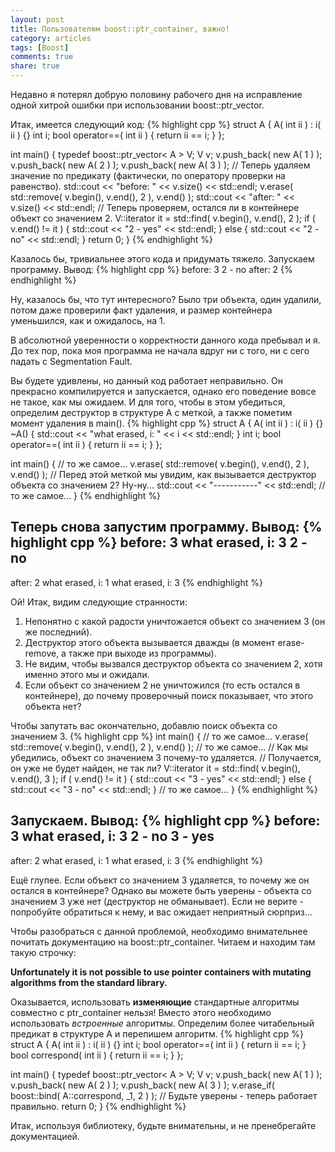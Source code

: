 ```yaml
---
layout: post
title: Пользователям boost::ptr_container, важно!
category: articles
tags: [Boost]
comments: true
share: true
---
```


Недавно я потерял добрую половину рабочего дня на исправление одной хитрой ошибки при использовании boost::ptr_vector.

Итак, имеется следующий код:
{% highlight cpp %}
struct A {
    A( int ii ) : i( ii ) {}
    int i;
    bool operator==( int ii ) { return ii == i; }
};

int main() {
    typedef boost::ptr_vector< A > V;
    V v;
    v.push_back( new A( 1 ) );
    v.push_back( new A( 2 ) );
    v.push_back( new A( 3 ) );
    // Теперь удаляем значение по предикату (фактически, по оператору проверки на равенство).
    std::cout << "before: " << v.size() << std::endl;
    v.erase( std::remove( v.begin(), v.end(), 2 ), 
             v.end() );
    std::cout << "after: " << v.size() << std::endl;
    // Теперь проверяем, остался ли в контейнере объект со значением 2.
    V::iterator it = std::find( v.begin(), v.end(), 2 );
    if ( v.end() != it ) {
        std::cout << "2 - yes" << std::endl;
    } else {
        std::cout << "2 - no" << std::endl;
    }
    return 0;
}
{% endhighlight %}

Казалось бы, тривиальнее этого кода и придумать тяжело. Запускаем программу. Вывод:
{% highlight cpp %}
before: 3
2 - no
after: 2
{% endhighlight %}

Ну, казалось бы, что тут интересного? Было три объекта, один удалили, потом даже проверили факт удаления, и размер контейнера уменьшился, как и ожидалось, на 1.

В абсолютной уверенности о корректности данного кода пребывал и я. До тех пор, пока моя программа не начала вдруг ни с того, ни с сего падать с Segmentation Fault.

Вы будете удивлены, но данный код работает неправильно. Он прекрасно компилируется и запускается, однако его поведение вовсе не такое, как мы ожидаем. И для того, чтобы в этом убедиться, определим деструктор в структуре А с меткой, а также пометим момент удаления в main().
{% highlight cpp %}
struct A {
    A( int ii ) : i( ii ) {}
    ~A() {
        std::cout << "what erased, i: " << i << std::endl;
    }
    int i;
    bool operator==( int ii ) { return ii == i; }
};

int main() {
    // то же самое...
    v.erase( std::remove( v.begin(), v.end(), 2 ), 
             v.end() );
    // Перед этой меткой мы увидим, как вызывается деструктор объекта со значением 2? Ну-ну...
    std::cout << "-----------" << std::endl;
    // то же самое...
}
{% endhighlight %}

Теперь снова запустим программу. Вывод:
{% highlight cpp %}
before: 3
what erased, i: 3
2 - no
----------------
after: 2
what erased, i: 1
what erased, i: 3
{% endhighlight %}

Ой! Итак, видим следующие странности:
<ol>
 <li>Непонятно с какой радости уничтожается объект со значением 3 (он же последний).</li>
 <li>Деструктор этого объекта вызывается дважды (в момент erase-remove, а также при выходе из программы).</li>
 <li>Не видим, чтобы вызвался деструктор объекта со значением 2, хотя именно этого мы и ожидали.</li>
 <li>Если объект со значением 2 не уничтожился (то есть остался в контейнере), до почему проверочный поиск показывает, что этого объекта нет?</li>
</ol>

Чтобы запутать вас окончательно, добавлю поиск объекта со значением 3.
{% highlight cpp %}
int main() {
    // то же самое...
    v.erase( std::remove( v.begin(), v.end(), 2 ), 
             v.end() );
    // то же самое...
    // Как мы убедились, объект со значением 3 почему-то удаляется.
    // Получается, он уже не будет найден, не так ли? 
    V::iterator it = std::find( v.begin(), v.end(), 3 );
    if ( v.end() != it ) {
        std::cout << "3 - yes" << std::endl;
    } else {
        std::cout << "3 - no" << std::endl;
    }
    // то же самое...
}
{% endhighlight %}

Запускаем. Вывод:
{% highlight cpp %}
before: 3
what erased, i: 3
2 - no
3 - yes
----------------
after: 2
what erased, i: 1
what erased, i: 3
{% endhighlight %}

Ещё глупее. Если объект со значением 3 удаляется, то почему же он остался в контейнере? Однако вы можете быть уверены - объекта со значением 3 уже нет (деструктор не обманывает). Если не верите - попробуйте обратиться к нему, и вас ожидает неприятный сюрприз...

Чтобы разобраться с данной проблемой, необходимо внимательнее почитать документацию на boost::ptr_container. Читаем и находим там такую строчку:

**Unfortunately it is not possible to use pointer containers with mutating algorithms from the standard library.**

Оказывается, использовать **изменяющие** стандартные алгоритмы совместно с ptr_container нельзя! Вместо этого необходимо использовать *встроенные* алгоритмы.
Определим более читабельный предикат в структуре А и перепишем алгоритм.
{% highlight cpp %}
struct A {
    A( int ii ) : i( ii ) {}
    int i;
    bool operator==( int ii ) { return ii == i; }
    bool correspond( int ii ) { return ii == i; }
};

int main() {
    typedef boost::ptr_vector< A > V;
    V v;
    v.push_back( new A( 1 ) );
    v.push_back( new A( 2 ) );
    v.push_back( new A( 3 ) );
    v.erase_if( boost::bind( A::correspond, _1, 2 ) );
    // Будьте уверены - теперь работает правильно. 
    return 0;
}
{% endhighlight %}

Итак, используя библиотеку, будьте внимательны, и не пренебрегайте документацией.
